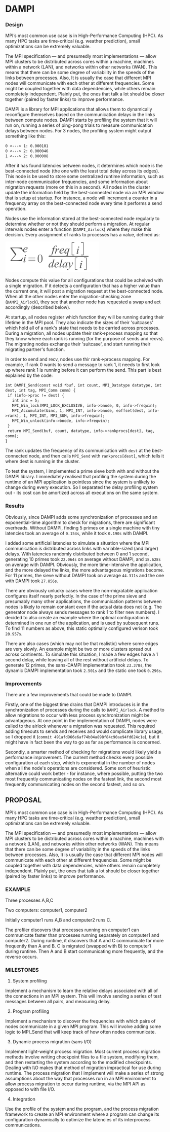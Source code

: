
# DAMPI

### Design

MPI’s most common use case is in High-Performance Computing (HPC). As many HPC tasks are time-critical (e.g. weather prediction), small optimizations can be extremely valuable. 

The MPI specification — and presumedly most implementations — allow MPI clusters to be distributed across cores within a machine, machines within a network (LAN), and networks within other networks (WAN). This means that there can be some degree of variability in the speeds of the links between processes. Also, It is usually the case that different MPI nodes will communicate with each other at different frequencies. Some might be coupled together with data dependencies, while others remain completely independent. Plainly put, the ones that talk a lot should be closer together (paired by faster links) to improve performance.

DAMPI is a library for MPI applications that allows them to dynamically reconfigure themselves based on the communication delays in the links between compute nodes. DAMPI starts by profiling the system that it will run on, running a series of ping-pong trials to measure communication delays between nodes. For 3 nodes, the profiling system might output something like this:
```
0 <---> 1: 0.000101
0 <---> 2: 0.000046
1 <---> 2: 0.000008
```
After it has found latencies between nodes, it determines which node is the best-connected node (the one with the least total delay across its edges). This node is be used to store some centralized runtime information, such as inter-node communication frequencies, and some information about migration requests (more on this in a second). All nodes in the cluster update the information held by the best-connected node via an MPI window that is setup at startup. For instance, a node will increment a counter in a frequency array on the best-connected node every time it performs a send operation.

Nodes use the information stored at the best-connected node regularly to determine whether or not they should perform a migration. At regular intervals nodes enter a function (`DAMPI_Airlock`) where they make this decision. Every assignment of ranks to processes has a value, defined as:
 
![config value](sum.png)

Nodes compute this value for all configurations that could be acheived with a single migration. If it detects a configuration that has a higher value than the current one, it will post a migration request at the best-connected node. When all the other nodes enter the migration-checking zone (`DAMPI_Airlock`), they see that another node has requested a swap and act accordingly (described below).

At startup, all nodes register which function they will be running during their lifetime in the MPI pool. They also indicate the sizes of their 'suitcases' which hold all of a rank's state that needs to be carried across processes. During a migration, all nodes update their rank->process mapping so that they know where each rank is running (for the purpose of sends and recvs). The migrating nodes exchange their 'suitcase', and start running their migrating partner's function.

In order to send and recv, nodes use thir rank->process mapping. For example, if rank 0 wants to send a message to rank 1, it needs to first look up where rank 1 is running before it can perform the send. This part is best explained by the code:

 ```
 int DAMPI_Send(const void *buf, int count, MPI_Datatype datatype, int dest, int tag, MPI_Comm comm) {
  if (info->proc != dest) {
    int inc = 5; 
    MPI_Win_lock(MPI_LOCK_EXCLUSIVE, info->bnode, 0, info->freqwin);
    MPI_Accumulate(&inc, 1, MPI_INT, info->bnode, eoffset(dest, info->rank), 1, MPI_INT, MPI_SUM, info->freqwin);
    MPI_Win_unlock(info->bnode, info->freqwin);
  }
  return MPI_Send(buf, count, datatype, info->rankprocs[dest], tag, comm);            
} 
 ```
The rank updates the frequency of its communication with `dest` at the best-connected node, and then calls `MPI_Send` with `rankprocs[dest]`, which tells it where dest is running in the cluster.

To test the system, I implemented a prime sieve both with and without the DAMPI library. I immediately realised that profiling the system during the runtime of an MPI application is pointless since the system is unlikely to change during every execution. So I separated the delay profiling system out - its cost can be amortized across all executions on the same system.

### Results

Obviously, since DAMPI adds some synchronization of processes and an exponential-time algorithm to check for migrations, there are significant overheads. Without DAMPI, finding 5 primes on a single machine with tiny latencies took an average of `0.154s`, while it took `0.190s` with DAMPI. 

I added some artificial latencies to simulate a situation where the MPI communication is distributed across links with variable-sized (and larger) delays. With latencies randomly distributed between 0 and 1 second, generating 10 primes took `22.064s` on average without DAMPI, and `18.628s` on average with DAMPI. Obviously, the more time-intensive the application, and the more delayed the links, the more advantageous migrations become. For 11 primes, the sieve without DAMPI took on average `44.311s` and the one with DAMPI took `27.856s`. 

There are obviously unlucky cases where the non-migratable application configures itself nearly perfectly. In the case of the prime sieve and presumably many other applications, the communication patterns between nodes is likely to remain constant even if the actual data does not (e.g. The generator node always sends messages to rank 1 to filter new numbers). I decided to also create an example where the optimal configuration is determined in one run of the application, and is used by subsequent runs. To find 11 numbers as above, this static optimally configured verison took `20.957s`. 

There are also cases (which may not be that realistic) where some edges are very slowly. An example might be two or more clusters spread out across continents. To simulate this situation, I made a few edges have a 1 second delay, while leaving all of the rest without artificial delays. To generate 12 primes, the sans-DAMPI implementation took `23.378s`, the dynamic DAMPI implementation took `2.501s` and the static one took `0.296s`.


### Improvements

There are a few improvements that could be made to DAMPI. 

Firstly, one of the biggest time drains that DAMPI introduces is in the synchronization of processes during the calls to `DAMPI_Airlock`. A method to allow migrations to occur with less process synchronization might be advantageous. At one point in the implementation of DAMPI, nodes were called to the airlock whenever a migration was requested. This required adding timeouts to sends and receives and would complicate library usage, so I dropped it (`commit 491afd966e6af74b04a898f84c90ae94fd624c1e`), but it might have in fact been the way to go as far as performance is concerned.

Secondly, a smarter method of checking for migrations would likely yield a performance improvement. The current method checks every possible configuration at each step, which is exponential in the number of nodes when all the node's operations are considered. Some sort of heuristic alternative could work better - for instance, where possible, putting the two most frequently communicating nodes on the fastest link, the second most frequently communicating nodes on the second fastest, and so on.



## PROPOSAL

MPI’s most common use case is in High-Performance Computing (HPC). As many HPC tasks are time-critical (e.g. weather prediction), small optimizations can be extremely valuable. 

The MPI specification — and presumedly most implementations — allow MPI clusters to be distributed across cores within a machine, machines with a network (LAN), and networks within other networks (WAN). This means that there can be some degree of variability in the speeds of the links between processes. Also, It is usually the case that different MPI nodes will communicate with each other at different frequencies. Some might be coupled together with data dependencies, while others remain completely independent. Plainly put, the ones that talk a lot should be closer together (paired by faster links) to improve performance.


### EXAMPLE

Three processes A,B,C

Two computers: computer1, computer2

Initially computer1 runs A,B and computer2 runs C.

The profiler discovers that processes running on computer1 can communicate faster than processes running separately on computer1 and computer2. During runtime, it discovers that A and C communicate far more frequently than A and B. C is migrated (swapped with B) to computer1 during runtime. Then A and B start communicating more frequently, and the reverse occurs.


### MILESTONES

1. System profiling

Implement a mechanism to learn the relative delays associated with all of the connections in an MPI system. This will involve sending a series of test messages between all pairs, and measuring delay. 

2. Program profiling

Implement a mechanism to discover the frequencies with which pairs of nodes communicate in a given MPI program. This will involve adding some logic to MPI_Send that will keep track of how often nodes communicate.

3. Dynamic process migration (sans I/O)

Implement light-weight process migration. Most current process migration methods involve writing checkpoint files to a file system, modifying them, and then restarting the system according to the modified checkpoints. Dealing with I\O makes that method of migration impractical for use during runtime. The process migration that I implement will make a series of strong assumptions about the way that processes run in an MPI environment to allow process migration to occur during runtime, via the MPI API as opposed to with file I/O.

4. Integration

Use the profile of the system and the program, and the process migration framework to create an MPI environment where a program can change its configuration dynamically to optimize the latencies of its interprocess communications.



